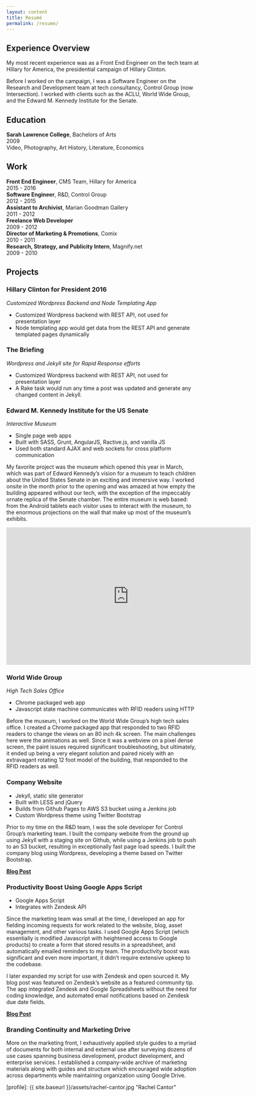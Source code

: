 ```yaml
---
layout: content
title: Resumé
permalink: /resume/
---
```


## Experience Overview

My most recent experience was as a Front End Engineer on the tech team at Hillary for America, the presidential campaign of Hillary Clinton.

Before I worked on the campaign, I was a Software Engineer on the Research and Development team at tech consultancy, Control Group (now Intersection). I worked with clients such as the ACLU, World Wide Group, and the Edward M. Kennedy Institute for the Senate.

## Education

<div horizontal justified layout>
	<div flex two><b>Sarah Lawrence College</b>, Bachelors of Arts</div>
	<div flex>2009</div>
</div>
<div horizontal justified layout>
	<div flex two> Video, Photography, Art History, Literature, Economics</div>
</div>

## Work

<div horizontal justified layout>
	<div flex two><b>Front End Engineer</b>, CMS Team, Hillary for America</div>
	<div flex>2015 - 2016</div>
</div>

<div horizontal justified layout>
	<div flex two><b>Software Engineer</b>, R&D, Control Group</div>
	<div flex>2012 - 2015</div>
</div>

<div horizontal justified layout>
	<div flex two><b>Assistant to Archivist</b>, Marian Goodman Gallery</div>
	<div flex>2011 - 2012</div>
</div>

<div horizontal justified layout>
	<div flex two><b>Freelance Web Developer</b></div>
	<div flex>2009 - 2012</div>
</div>

<div horizontal justified layout>
	<div flex two><b>Director of Marketing & Promotions</b>, Comix</div>
	<div flex>2010 - 2011</div>
</div>

<div horizontal justified layout>
	<div flex two><b>Research, Strategy, and Publicity Intern</b>, Magnify.net</div>
	<div flex>2009 - 2010</div>
</div>

## Projects

### Hillary Clinton for President 2016
*Customized Wordpress Backend and Node Templating App*

 - Customized Wordpress backend with REST API, not used for presentation layer
 - Node templating app would get data from the REST API and generate templated pages dynamically

### The Briefing
*Wordpress and Jekyll site for Rapid Response efforts*

 - Customized Wordpress backend with REST API, not used for presentation layer
 - A Rake task would run any time a post was updated and generate any changed content in Jekyll.

### Edward M. Kennedy Institute for the US Senate
*Interactive Museum*

 - Single page web apps
 - Built with SASS, Grunt, AngularJS, Ractive.js, and vanilla JS
 - Used both standard AJAX and web sockets for cross platform communication

My favorite project was the museum which opened this year in March, which was part of Edward Kennedy’s vision for a museum to teach children about the United States Senate in an exciting and immersive way. I worked onsite in the month prior to the opening and was amazed at how empty the building appeared without our tech, with the exception of the impeccably ornate replica of the Senate chamber. The entire museum is web based: from the Android tablets each visitor uses to interact with the museum, to the enormous projections on the wall that make up most of the museum’s exhibits.

<iframe src="https://player.vimeo.com/video/180214793?color=c9ff23&title=0&byline=0&portrait=0" width="640" height="360" frameborder="0" webkitallowfullscreen mozallowfullscreen allowfullscreen></iframe>

### World Wide Group
*High Tech Sales Office*

 - Chrome packaged web app
 - Javascript state machine communicates with RFID readers using HTTP

Before the museum, I worked on the World Wide Group’s high tech sales office. I created a Chrome packaged app that responded to two RFID readers to change the views on an 80 inch 4k screen. The main challenges here were the animations as well. Since it was a webview on a pixel dense screen, the paint issues required significant troubleshooting, but ultimately, it ended up being a very elegant solution and paired nicely with an extravagant rotating 12 foot model of the building, that responded to the RFID readers as well.

### Company Website

 - Jekyll, static site generator
 - Built with LESS and jQuery
 - Builds from Github Pages to AWS S3 bucket using a Jenkins job
 - Custom Wordpress theme using Twitter Bootstrap

Prior to my time on the R&D team, I was the sole developer for Control Group’s marketing team. I built the company website from the ground up using Jekyll with a staging site on Github, while using a Jenkins job to push to an S3 bucket, resulting in exceptionally fast page load speeds. I built the company blog using Wordpress, developing a theme based on Twitter Bootstrap.

**[Blog Post][6]**

### Productivity Boost Using Google Apps Script

 - Google Apps Script
 - Integrates with Zendesk API

Since the marketing team was small at the time, I developed an app for fielding incoming requests for work related to the website, blog, asset management, and other various tasks. I used Google Apps Script (which essentially is modified Javascript with heightened access to Google products) to create a form that stored results in a spreadsheet, and automatically emailed reminders to my team. The productivity boost was significant and even more important, it didn’t require extensive upkeep to the codebase.

I later expanded my script for use with Zendesk and open sourced it. My blog post was featured on Zendesk’s website as a featured community tip. The app integrated Zendesk and Google Spreadsheets without the need for coding knowledge, and automated email notifications based on Zendesk due date fields.

**[Blog Post][7]**

### Branding Continuity and Marketing Drive

More on the marketing front, I exhaustively applied style guides to a myriad of documents for both internal and external use after surveying dozens of use cases spanning business development, product development, and enterprise services. I established a company-wide archive of marketing materials along with guides and structure which encouraged wide adoption across departments while maintaining organization using Google Drive.

  [2]: http://www.controlgroup.com/edward-m-kennedy-institute.html
  [3]: https://vimeo.com/123413904
  [4]: http://www.controlgroup.com/world-wide-group.html
  [5]: https://vimeo.com/117630050
  [6]: http://blog.controlgroup.com/2012/10/19/controlgroup-com-built-using-jekyll
  [7]: https://www.zendesk.com/blog/community-tip-connecting-zendesk-google-spreadsheets

[profile]: {{ site.baseurl }}/assets/rachel-cantor.jpg "Rachel Cantor"
